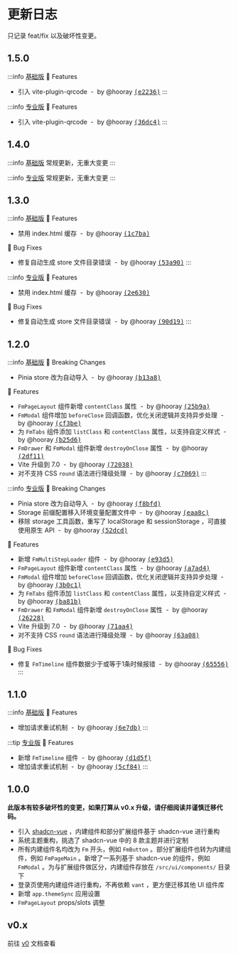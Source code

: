 # 更新日志

只记录 feat/fix 以及破坏性变更。

## 1.5.0

:::info [基础版](https://github.com/fantastic-mobile/basic/releases/tag/v1.5.0)
🚀 Features

- 引入 vite-plugin-qrcode &nbsp;-&nbsp; by @hooray [<samp>(e2236)</samp>](https://github.com/fantastic-mobile/basic/commit/e2236ee)
:::

:::info [专业版](https://github.com/fantastic-mobile/pro/releases/tag/v1.5.0)
🚀 Features

- 引入 vite-plugin-qrcode &nbsp;-&nbsp; by @hooray [<samp>(36dc4)</samp>](https://github.com/fantastic-mobile/pro/commit/36dc434)
:::

## 1.4.0

:::info [基础版](https://github.com/fantastic-mobile/basic/releases/tag/v1.4.0)
常规更新，无重大变更
:::

:::info [专业版](https://github.com/fantastic-mobile/pro/releases/tag/v1.4.0)
常规更新，无重大变更
:::

## 1.3.0

:::info [基础版](https://github.com/fantastic-mobile/basic/releases/tag/v1.3.0)
🚀 Features

- 禁用 index.html 缓存 &nbsp;-&nbsp; by @hooray [<samp>(1c7ba)</samp>](https://github.com/fantastic-mobile/basic/commit/1c7ba74)

🐞 Bug Fixes

- 修复自动生成 store 文件目录错误 &nbsp;-&nbsp; by @hooray [<samp>(53a90)</samp>](https://github.com/fantastic-mobile/basic/commit/53a90db)
:::

:::info [专业版](https://github.com/fantastic-mobile/pro/releases/tag/v1.3.0)
🚀 Features

- 禁用 index.html 缓存 &nbsp;-&nbsp; by @hooray [<samp>(2e630)</samp>](https://github.com/fantastic-mobile/pro/commit/2e630d8)

🐞 Bug Fixes

- 修复自动生成 store 文件目录错误 &nbsp;-&nbsp; by @hooray [<samp>(90d19)</samp>](https://github.com/fantastic-mobile/pro/commit/90d19e3)
:::

## 1.2.0

:::info [基础版](https://github.com/fantastic-mobile/basic/releases/tag/v1.2.0)
🚨 Breaking Changes

- Pinia store 改为自动导入 &nbsp;-&nbsp; by @hooray [<samp>(b13a8)</samp>](https://github.com/fantastic-mobile/basic/commit/b13a82e)

🚀 Features

- `FmPageLayout` 组件新增 `contentClass` 属性 &nbsp;-&nbsp; by @hooray [<samp>(25b9a)</samp>](https://github.com/fantastic-mobile/basic/commit/25b9a0d)
- `FmModal` 组件增加 `beforeClose` 回调函数，优化关闭逻辑并支持异步处理 &nbsp;-&nbsp; by @hooray [<samp>(cf3be)</samp>](https://github.com/fantastic-mobile/basic/commit/cf3be59)
- 为 `FmTabs` 组件添加 `listClass` 和 `contentClass` 属性，以支持自定义样式 &nbsp;-&nbsp; by @hooray [<samp>(b25d6)</samp>](https://github.com/fantastic-mobile/basic/commit/b25d69f)
- `FmDrawer` 和 `FmModal` 组件新增 `destroyOnClose` 属性 &nbsp;-&nbsp; by @hooray [<samp>(2df11)</samp>](https://github.com/fantastic-mobile/basic/commit/2df1156)
- Vite 升级到 7.0 &nbsp;-&nbsp; by @hooray [<samp>(72038)</samp>](https://github.com/fantastic-mobile/basic/commit/7203822)
- 对不支持 CSS `round` 语法进行降级处理 &nbsp;-&nbsp; by @hooray [<samp>(c7069)</samp>](https://github.com/fantastic-mobile/basic/commit/c7069e2)
:::

:::info [专业版](https://github.com/fantastic-mobile/pro/releases/tag/v1.2.0)
🚨 Breaking Changes

- Pinia store 改为自动导入 &nbsp;-&nbsp; by @hooray [<samp>(f8bfd)</samp>](https://github.com/fantastic-mobile/pro/commit/f8bfd4f)
- Storage 前缀配置移入环境变量配置文件中 &nbsp;-&nbsp; by @hooray [<samp>(eaa8c)</samp>](https://github.com/fantastic-mobile/pro/commit/eaa8c7d)
- 移除 storage 工具函数，重写了 localStorage 和 sessionStorage ，可直接使用原生 API &nbsp;-&nbsp; by @hooray [<samp>(52dcd)</samp>](https://github.com/fantastic-mobile/pro/commit/52dcd49)

🚀 Features

- 新增 `FmMultiStepLoader` 组件 &nbsp;-&nbsp; by @hooray [<samp>(e93d5)</samp>](https://github.com/fantastic-mobile/pro/commit/e93d55d)
- `FmPageLayout` 组件新增 `contentClass` 属性 &nbsp;-&nbsp; by @hooray [<samp>(a7ad4)</samp>](https://github.com/fantastic-mobile/pro/commit/a7ad44f)
- `FmModal` 组件增加 `beforeClose` 回调函数，优化关闭逻辑并支持异步处理 &nbsp;-&nbsp; by @hooray [<samp>(3b0c1)</samp>](https://github.com/fantastic-mobile/pro/commit/3b0c118)
- 为 `FmTabs` 组件添加 `listClass` 和 `contentClass` 属性，以支持自定义样式 &nbsp;-&nbsp; by @hooray [<samp>(ba81b)</samp>](https://github.com/fantastic-mobile/pro/commit/ba81bb5)
- `FmDrawer` 和 `FmModal` 组件新增 `destroyOnClose` 属性 &nbsp;-&nbsp; by @hooray [<samp>(26228)</samp>](https://github.com/fantastic-mobile/pro/commit/2622886)
- Vite 升级到 7.0 &nbsp;-&nbsp; by @hooray [<samp>(71aa4)</samp>](https://github.com/fantastic-mobile/pro/commit/71aa42e)
- 对不支持 CSS `round` 语法进行降级处理 &nbsp;-&nbsp; by @hooray [<samp>(63a08)</samp>](https://github.com/fantastic-mobile/pro/commit/63a08b4)

🐞 Bug Fixes

- 修复 `FmTimeline` 组件数据少于或等于1条时候报错 &nbsp;-&nbsp; by @hooray [<samp>(65556)</samp>](https://github.com/fantastic-mobile/pro/commit/6555642)
:::

## 1.1.0

:::info [基础版](https://github.com/fantastic-mobile/basic/releases/tag/v1.1.0)
🚀 Features

- 增加请求重试机制 &nbsp;-&nbsp; by @hooray [<samp>(6e7db)</samp>](https://github.com/fantastic-mobile/basic/commit/6e7db81)
:::

:::tip [专业版](https://github.com/fantastic-mobile/pro/releases/tag/v1.1.0)
🚀 Features

- 新增 `FmTimeline` 组件 &nbsp;-&nbsp; by @hooray [<samp>(d1d5f)</samp>](https://github.com/fantastic-mobile/pro/commit/d1d5f52)
- 增加请求重试机制 &nbsp;-&nbsp; by @hooray [<samp>(5cf84)</samp>](https://github.com/fantastic-mobile/pro/commit/5cf84c2)
:::

## 1.0.0

**此版本有较多破坏性的变更，如果打算从 v0.x 升级，请仔细阅读并谨慎迁移代码。**

- 引入 [shadcn-vue](https://www.shadcn-vue.com/) ，内建组件和部分扩展组件基于 shadcn-vue 进行重构
- 系统主题重构，挑选了 shadcn-vue 中的 8 款主题并进行定制
- 所有内建组件名均改为 `Fm` 开头，例如 `FmButton` 。部分扩展组件也转为内建组件，例如 `FmPageMain` 。新增了一系列基于 shadcn-vue 的组件，例如 `FmModal` 。为与扩展组件做区分，内建组件存放在 `/src/ui/components/` 目录下
- 登录页使用内建组件进行重构，不再依赖 `vant` ，更方便迁移其他 UI 组件库
- 新增 `app.themeSync` 应用设置
- `FmPageLayout` props/slots 调整

## v0.x

前往 [v0](https://fantastic-mobile.hurui.me/v0-docs/) 文档查看